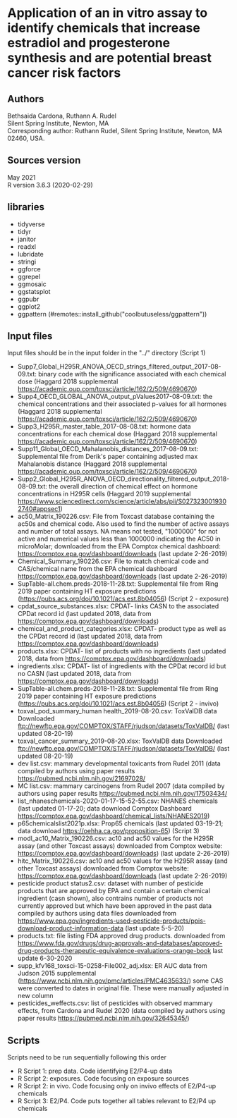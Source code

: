 # Application of an in vitro assay to identify chemicals that increase estradiol and progesterone synthesis and are potential breast cancer risk factors
## Authors
Bethsaida Cardona, Ruthann A. Rudel<br/>
Silent Spring Institute, Newton, MA<br/>
Corresponding author: Ruthann Rudel, Silent Spring Institute, Newton, MA 02460, USA.<br/>

## Sources version
May 2021<br/>
R version 3.6.3 (2020-02-29)<br/>

## libraries 
- tidyverse
- tidyr
- janitor
- readxl
- lubridate
- stringi
- ggforce
- ggrepel
- ggmosaic
- ggstatsplot
- ggpubr
- ggplot2
- ggpattern (#remotes::install_github("coolbutuseless/ggpattern"))


## Input files
Input files should be in the input folder in the "../" directory 
(Script 1)
- Supp7_Global_H295R_ANOVA_OECD_strings_filtered_output_2017-08-09.txt: binary code with the significance associated with each chemical dose (Haggard 2018 supplemental https://academic.oup.com/toxsci/article/162/2/509/4690670)
- Supp4_OECD_GLOBAL_ANOVA_output_pValues2017-08-09.txt: the chemical concentrations and their associated p-values for all hormones (Haggard 2018 supplemental https://academic.oup.com/toxsci/article/162/2/509/4690670)
- Supp3_H295R_master_table_2017-08-08.txt: hormone data concentrations for each chemical dose (Haggard 2018 supplemental https://academic.oup.com/toxsci/article/162/2/509/4690670)
- Supp11_Global_OECD_Mahalanobis_distances_2017-08-09.txt:  Supplemental file from Derik's paper containing adjusted max Mahalanobis distance (Haggard 2018 supplemental https://academic.oup.com/toxsci/article/162/2/509/4690670)
- Supp2_Global_H295R_ANOVA_OECD_directionality_filtered_output_2018-08-09.txt: the overall direction of chemical effect on hormone concentrations in H295R cells (Haggard 2019 supplemental https://www.sciencedirect.com/science/article/abs/pii/S0273230019302740#appsec1)
- ac50_Matrix_190226.csv: File from Toxcast database containing the ac50s and chemical code. Also used to find the number of active assays and number of total assays. NA means not tested, "1000000" for not active and numerical values less than 1000000 indicating the AC50 in microMolar; downloaded from the EPA Comptox chemical dashboard: https://comptox.epa.gov/dashboard/downloads (last update 2-26-2019)
- Chemical_Summary_190226.csv: File to match chemical code and CAS/chemical name from the EPA chemical dashboard https://comptox.epa.gov/dashboard/downloads (last update 2-26-2019)
- SupTable-all.chem.preds-2018-11-28.txt: Supplemental file from Ring 2019 paper containing HT exposure predictions (https://pubs.acs.org/doi/10.1021/acs.est.8b04056)
(Script 2 - exposure)
- cpdat_source_substances.xlsx: CPDAT- links CASN to the associated CPDat record id (last updated 2018, data from https://comptox.epa.gov/dashboard/downloads)
- chemical_and_product_categories.xlsx: CPDAT- product type as well as the CPDat record id (last updated 2018, data from https://comptox.epa.gov/dashboard/downloads)
- products.xlsx: CPDAT- list of products with no ingredients (last updated 2018, data from https://comptox.epa.gov/dashboard/downloads)
- ingredients.xlsx: CPDAT- list of ingredients with the CPDat record id but no CASN (last updated 2018, data from https://comptox.epa.gov/dashboard/downloads)
- SupTable-all.chem.preds-2018-11-28.txt: Supplemental file from Ring 2019 paper containing HT exposure predictions (https://pubs.acs.org/doi/10.1021/acs.est.8b04056)
(Script 2 - invivo)
- toxval_pod_summary_human health_2019-08-20.csv: ToxValDB data Downloaded ftp://newftp.epa.gov/COMPTOX/STAFF/rjudson/datasets/ToxValDB/ (last updated 08-20-19)
- toxval_cancer_summary_2019-08-20.xlsx: ToxValDB data Downloaded ftp://newftp.epa.gov/COMPTOX/STAFF/rjudson/datasets/ToxValDB/ (last updated 08-20-19)
- dev list.csv: mammary developmental toxicants from Rudel 2011 (data compiled by authors using paper results https://pubmed.ncbi.nlm.nih.gov/21697028/
- MC list.csv: mammary carcinogens from Rudel 2007 (data compiled by authors using paper results https://pubmed.ncbi.nlm.nih.gov/17503434/
- list_nhaneschemicals-2020-01-17-15-52-55.csv: NHANES chemicals (last updated 01-17-20; data download Comptox Dashboard https://comptox.epa.gov/dashboard/chemical_lists/NHANES2019)
- p65chemicalslist2021p.xlsx: Prop65 chemicals (last updated 03-19-21; data download https://oehha.ca.gov/proposition-65)
(Script 3)
- modl_ac10_Matrix_190226.csv: ac10 and ac50 values for the H295R assay (and other Toxcast assays) downloaded from Comptox website: https://comptox.epa.gov/dashboard/downloads) (last update 2-26-2019)
- hitc_Matrix_190226.csv:  ac10 and ac50 values for the H295R assay (and other Toxcast assays) downloaded from Comptox website: https://comptox.epa.gov/dashboard/downloads (last update 2-26-2019)
- pesticide product status2.csv: dataset with number of pesticide products that are approved by EPA and contain a certain chemical ingredient (casn shown), also contrains number of products not currently approved but which have been approved in the past data compiled by authors using data files downloaded from https://www.epa.gov/ingredients-used-pesticide-products/ppis-download-product-information-data (last update 5-5-20)
- products.txt: file listing FDA approved drug products. downloaded from https://www.fda.gov/drugs/drug-approvals-and-databases/approved-drug-products-therapeutic-equivalence-evaluations-orange-book last update 6-30-2020
- supp_kfv168_toxsci-15-0258-File002_adj.xlsx: ER AUC data from Judson 2015 supplemental (https://www.ncbi.nlm.nih.gov/pmc/articles/PMC4635633/) some CAS were converted to dates in original file. These were manually adjusted in new column 
- pesticides_weffects.csv: list of pesticides with observed mammary effects, from Cardona and Rudel 2020 (data compiled by authors using paper results https://pubmed.ncbi.nlm.nih.gov/32645345/)

## Scripts
Scripts need to be run sequentially following this order
- R Script 1: prep data. Code identifying E2/P4-up data
- R Script 2: exposures. Code focusing on exposure sources
- R Script 2: in vivo. Code focusing only on invivo effects of E2/P4-up chemicals
- R Script 3: E2/P4. Code puts together all tables relevant to E2/P4 up chemicals 


